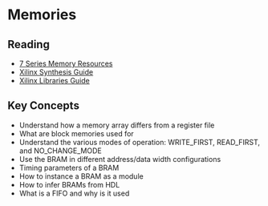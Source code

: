 # Memories

## Reading
  * [7 Series Memory Resources](https://www.xilinx.com/support/documentation/user_guides/ug473_7Series_Memory_Resources.pdf)
  * [Xilinx Synthesis Guide](https://www.xilinx.com/support/documentation/sw_manuals/xilinx2019_2/ug901-vivado-synthesis.pdf)
  * [Xilinx Libraries Guide](https://www.xilinx.com/support/documentation/sw_manuals/xilinx2019_1/ug953-vivado-7series-libraries.pdf)

## Key Concepts

  * Understand how a memory array differs from a register file
  * What are block memories used for
  * Understand the various modes of operation: WRITE_FIRST, READ_FIRST, and NO_CHANGE_MODE
  * Use the BRAM in different address/data width configurations
  * Timing parameters of a BRAM
  * How to instance a BRAM as a module
  * How to infer BRAMs from HDL
  * What is a FIFO and why is it used
